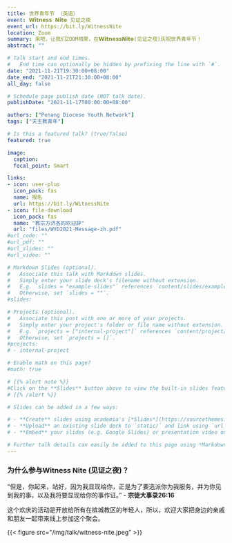 ```yaml
---
title: 世界青年节 （英语）
event: 𝗪𝗶𝘁𝗻𝗲𝘀𝘀 𝗡𝗶𝘁𝗲 见证之夜
event_url: https://bit.ly/WitnessNite
location: Zoom
summary: 来吧，让我们ZOOM相聚，在𝗪𝗶𝘁𝗻𝗲𝘀𝘀𝗡𝗶𝘁𝗲(见证之夜)庆祝世界青年节！
abstract: ""

# Talk start and end times.
#   End time can optionally be hidden by prefixing the line with `#`.
date: "2021-11-21T19:30:00+08:00"
date_end: "2021-11-21T21:30:00+08:00"
all_day: false

# Schedule page publish date (NOT talk date).
publishDate: "2021-11-17T00:00:00+08:00"

authors: ["Penang Diocese Youth Network"]
tags: ["天主教青年"]

# Is this a featured talk? (true/false)
featured: true

image:
  caption:
  focal_point: Smart

links:
- icon: user-plus
  icon_pack: fas
  name: 报名
  url: https://bit.ly/WitnessNite
- icon: file-download
  icon_pack: fas
  name: "教宗方济各的欢迎辞"
  url: "files/WYD2021-Message-zh.pdf"
#url_code: ""
#url_pdf: ""
#url_slides: ""
#url_video: ""

# Markdown Slides (optional).
#   Associate this talk with Markdown slides.
#   Simply enter your slide deck's filename without extension.
#   E.g. `slides = "example-slides"` references `content/slides/example-slides.md`.
#   Otherwise, set `slides = ""`.
#slides:

# Projects (optional).
#   Associate this post with one or more of your projects.
#   Simply enter your project's folder or file name without extension.
#   E.g. `projects = ["internal-project"]` references `content/project/deep-learning/index.md`.
#   Otherwise, set `projects = []`.
#projects:
# - internal-project

# Enable math on this page?
#math: true

# {{% alert note %}}
#Click on the **Slides** button above to view the built-in slides feature.
# {{% /alert %}}

# Slides can be added in a few ways:

# - **Create** slides using academia's [*Slides*](https://sourcethemes.com/academic/docs/managing-content/#create-slides) feature and link using `slides` parameter in the front matter of the talk file
# - **Upload** an existing slide deck to `static/` and link using `url_slides` parameter in the front matter of the talk file
# - **Embed** your slides (e.g. Google Slides) or presentation video on this page using [shortcodes](https://sourcethemes.com/academic/docs/writing-markdown-latex/).

# Further talk details can easily be added to this page using *Markdown* and $\rm \LaTeX$ math code.
---
```


### 为什么参与Witness Nite (见证之夜)？
“但是，你起来，站好，因为我显现给你，正是为了要选派你为我服务，并为你见到我的事，以及我将要显现给你的事作证。” - **宗徒大事录26:16**

这个欢庆的活动是开放给所有在槟城教区的年轻人，所以，欢迎大家把身边的亲戚和朋友一起带来线上参加这个聚会。

{{< figure src="/img/talk/witness-nite.jpeg" >}}
